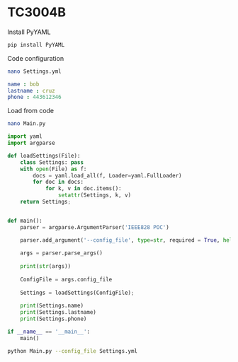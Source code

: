 # TC3004B

Install PyYAML

```bash
pip install PyYAML
```

Code configuration

```bash
nano Settings.yml
```

```yaml
name : bob
lastname : cruz
phone : 443612346
```

Load from code

```bash
nano Main.py
```

```python
import yaml
import argparse

def loadSettings(File):
	class Settings: pass
	with open(File) as f:
		docs = yaml.load_all(f, Loader=yaml.FullLoader)
		for doc in docs:
			for k, v in doc.items():
				setattr(Settings, k, v)
	return Settings;


def main():
	parser = argparse.ArgumentParser('IEEE828 POC')

	parser.add_argument('--config_file', type=str, required = True, help = 'Configuration File Path');
	
	args = parser.parse_args()
	
	print(str(args))
	
	ConfigFile = args.config_file
	
	Settings = loadSettings(ConfigFile);
	
	print(Settings.name)
	print(Settings.lastname)
	print(Settings.phone)

if __name__ == '__main__':
	main()
```

```bash
python Main.py --config_file Settings.yml
```
